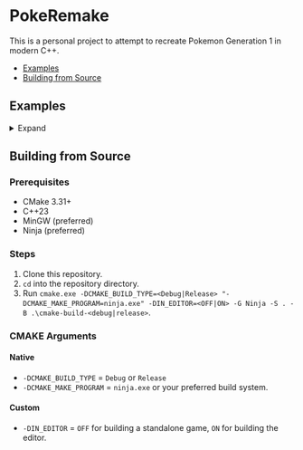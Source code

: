 # PokeRemake

This is a personal project to attempt to recreate Pokemon Generation 1 in modern C++.

- [Examples](#examples)
- [Building from Source](#building-from-source)

## Examples

<details>
<summary>Expand</summary>

### Gameplay
![](https://github.com/thomascswalker/PokeRemake/blob/1de26cb813598a3aeabb21c641f6eb65a9ce9205/Images/example.gif)

### Editor
![](https://github.com/thomascswalker/PokeRemake/blob/4bf07c20b49066302c21cde95010013bba877e9f/Images/Editor.png)

</details>

## Building from Source

### Prerequisites

- CMake 3.31+
- C++23
- MinGW (preferred)
- Ninja (preferred)

### Steps

1. Clone this repository.
2. `cd` into the repository directory.
3. Run `cmake.exe -DCMAKE_BUILD_TYPE=<Debug|Release> "-DCMAKE_MAKE_PROGRAM=ninja.exe" -DIN_EDITOR=<OFF|ON> -G Ninja -S . -B .\cmake-build-<debug|release>`.

### CMAKE Arguments

#### Native
- `-DCMAKE_BUILD_TYPE` = `Debug` or `Release`
- `-DCMAKE_MAKE_PROGRAM` = `ninja.exe` or your preferred build system.

#### Custom
- `-DIN_EDITOR` = `OFF` for building a standalone game, `ON` for building the editor.
